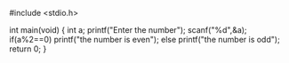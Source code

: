 #include <stdio.h>
 
int main(void) {
	int a;
	printf("Enter the number");
	scanf("%d",&a);
	if(a%2==0)
	printf("the number is even");
	else
	printf("the number is odd");
	return 0;
}
 
